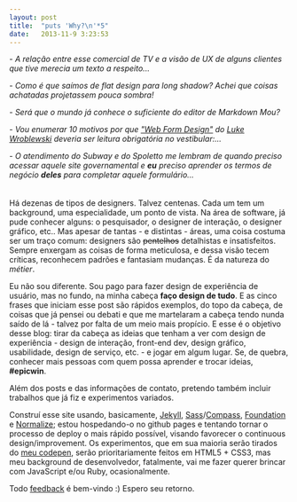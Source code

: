 ```yaml
---
layout: post
title:  "puts 'Why?\n'*5"
date:   2013-11-9 3:23:53
---
```


\- *A relação entre esse comercial de TV e a visão de UX de alguns clientes que tive merecia um texto a respeito...*

\- *Como é que saímos de flat design para long shadow? Achei que coisas achatadas projetassem pouca sombra!*

\- *Será que o mundo já conhece o suficiente do editor de Markdown Mou?*

\- *Vou enumerar 10 motivos por que ["Web Form Design"](http://www.lukew.com/resources/web_form_design.asp) do [Luke Wroblewski](http://www.lukew.com/) deveria ser leitura obrigatória no vestibular:...*

\- <em>O atendimento do Subway e do Spoletto me lembram de quando preciso acessar aquele site governamental e <b>eu</b> preciso aprender os termos de negócio **deles** para completar aquele formulário...</em>
<br><br><br>
Há dezenas de tipos de designers. Talvez centenas. Cada um tem um background, uma 
especialidade, um ponto de vista. Na área de software, já pude conhecer alguns: o pesquisador, o designer de interação, o designer gráfico, etc.. Mas apesar de tantas - e distintas - áreas, uma coisa costuma ser um traço comum: designers são <del>pentelhos</del> detalhistas e insatisfeitos. Sempre enxergam as coisas de forma meticulosa, e dessa visão tecem críticas, reconhecem padrões e fantasiam mudanças. É da natureza do *métier*.

Eu não sou diferente. Sou pago para fazer design de experiência de usuário, mas no fundo, na minha cabeça **faço design de tudo**. E as cinco frases que iniciam esse post são rápidos exemplos, do topo da cabeça, de coisas que já pensei ou debati e que me martelaram a cabeça tendo nunda saído de lá - talvez por falta de um meio mais propício. E esse é o objetivo desse blog: tirar da cabeça as ideias que tenham a ver com design de experiência - design de interação, front-end dev, design gráfico, usabilidade, design de serviço, etc. -  e jogar em algum lugar. Se, de quebra, conhecer mais pessoas com quem possa aprender e trocar ideias, **#epicwin**. 

Além dos posts e das informações de contato, pretendo também incluir trabalhos que já fiz e experimentos variados.

Construí esse site usando, basicamente, [Jekyll](http://jekyllrb.com/), [Sass](http://sass-lang.com/)/[Compass](http://compass-style.org/), [Foundation](http://foundation.zurb.com/) e [Normalize](http://necolas.github.io/normalize.css/); estou hospedando-o no github pages e tentando tornar o processo de deploy o mais rápido possível, visando favorecer o continuous design/improvement. Os experimentos, que em sua maioria serão tirados do [meu codepen](http://codepen.io/albogabriel/), serão prioritariamente feitos em HTML5 + CSS3, mas meu background de desenvolvedor, fatalmente, vai me fazer querer brincar com JavaScript e/ou Ruby, ocasionalmente.

Todo [feedback](https://mail.google.com/mail?view=cm&tf=0&to=gabriel@albo.com.br) é bem-vindo :) Espero seu retorno. 